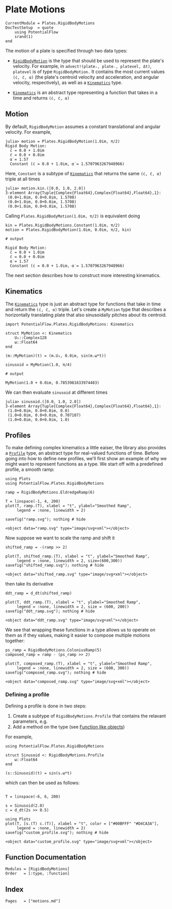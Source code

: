 # Plate Motions

```@meta
CurrentModule = Plates.RigidBodyMotions
DocTestSetup  = quote
    using PotentialFlow
    srand(1)
end
```

The motion of a plate is specified through two data types:
- [`RigidBodyMotion`](@ref) is the type that should be used to represent the
  plate's velocity.  For example, in `advect!(plate₊, plate₋,
  platevel, Δt)`, `platevel` is of type `RigidBodyMotion.` It contains the most
  current values `(ċ, c̈, α̇)` (the plate's centroid velocity and
  acceleration, and angular velocity, respectively), as well as a
  [`Kinematics`](@ref) type.

- [`Kinematics`](@ref) is an abstract type representing a function
  that takes in a time and returns `(ċ, c̈, α̇)`

## Motion

By default, `RigidBodyMotion` assumes a constant translational and angular velocity.
For example,
```jldoctest constant
julia> motion = Plates.RigidBodyMotion(1.0im, π/2)
Rigid Body Motion:
  ċ = 0.0 + 1.0im
  c̈ = 0.0 + 0.0im
  α̇ = 1.57
  Constant (ċ = 0.0 + 1.0im, α̇ = 1.5707963267948966)
```
Here, `Constant` is a subtype of [`Kinematics`](@ref) that returns the same `(ċ, c̈, α̇)` triple at all times
```jldoctest constant
julia> motion.kin.([0.0, 1.0, 2.0])
3-element Array{Tuple{Complex{Float64},Complex{Float64},Float64},1}:
 (0.0+1.0im, 0.0+0.0im, 1.5708)
 (0.0+1.0im, 0.0+0.0im, 1.5708)
 (0.0+1.0im, 0.0+0.0im, 1.5708)
```
Calling `Plates.RigidBodyMotion(1.0im, π/2)` is equivalent doing
```jldoctest
kin = Plates.RigidBodyMotions.Constant(1.0im, π/2)
motion = Plates.RigidBodyMotion(1.0im, 0.0im, π/2, kin)

# output

Rigid Body Motion:
  ċ = 0.0 + 1.0im
  c̈ = 0.0 + 0.0im
  α̇ = 1.57
  Constant (ċ = 0.0 + 1.0im, α̇ = 1.5707963267948966)
```
The next section describes how to construct more interesting kinematics.

## Kinematics

The [`Kinematics`](@ref) type is just an abstract type for functions
that take in time and return the `(ċ, c̈, α̇)` triple.  Let's create a
`MyMotion` type that describes a horizontally translating plate that
also sinusoidally pitches about its centroid.
```jldoctest sinusoidal
import PotentialFlow.Plates.RigidBodyMotions: Kinematics

struct MyMotion <: Kinematics
    U₀::Complex128
    ω::Float64
end

(m::MyMotion)(t) = (m.U₀, 0.0im, sin(m.ω*t))

sinusoid = MyMotion(1.0, π/4)

# output

MyMotion(1.0 + 0.0im, 0.7853981633974483)
```
We can then evaluate `sinusoid` at different times
```jldoctest sinusoidal
julia> sinusoid.([0.0, 1.0, 2.0])
3-element Array{Tuple{Complex{Float64},Complex{Float64},Float64},1}:
 (1.0+0.0im, 0.0+0.0im, 0.0)
 (1.0+0.0im, 0.0+0.0im, 0.707107)
 (1.0+0.0im, 0.0+0.0im, 1.0)
```

## Profiles

To make defining complex kinematics a little eaiser, the library also
provides a [`Profile`](@ref) type, an abstract type for
real-valued functions of time.
Before going into how to define new profiles, we'll first show an
example of why we might want to represent functions as a type.
We start off with a predefined profile, a smooth ramp:
```@example ramp
using Plots
using PotentialFlow.Plates.RigidBodyMotions

ramp = RigidBodyMotions.EldredgeRamp(6)

T = linspace(-1, 4, 200)
plot(T, ramp.(T), xlabel = "t", ylabel="Smoothed Ramp",
     legend = :none, linewidth = 2)

savefig("ramp.svg"); nothing # hide
```
```@raw html
<object data="ramp.svg" type="image/svg+xml"></object>
```
Now suppose we want to scale the ramp and shift it
```@example ramp
shifted_ramp = -(ramp >> 2)

plot(T, shifted_ramp.(T), xlabel = "t", ylabel="Smoothed Ramp",
     legend = :none, linewidth = 2, size=(600,300))
savefig("shifted_ramp.svg"); nothing # hide
```
```@raw html
<object data="shifted_ramp.svg" type="image/svg+xml"></object>
```
then take its derivative
```@example ramp
ddt_ramp = d_dt(shifted_ramp)

plot(T, ddt_ramp.(T), xlabel = "t", ylabel="Smoothed Ramp",
     legend = :none, linewidth = 2, size = (600, 200))
savefig("ddt_ramp.svg"); nothing # hide
```
```@raw html
<object data="ddt_ramp.svg" type="image/svg+xml"></object>
```
We see that wrapping these functions in a type allows us to operate on
them as if they values, making it easier to compose multiple motions together:
```@example ramp
ps_ramp = RigidBodyMotions.ColoniusRamp(5)
composed_ramp = ramp - (ps_ramp >> 2)

plot(T, composed_ramp.(T), xlabel = "t", ylabel="Smoothed Ramp",
     legend = :none, linewidth = 2, size = (600, 300))
savefig("composed_ramp.svg"); nothing # hide
```
```@raw html
<object data="composed_ramp.svg" type="image/svg+xml"></object>
```

### Defining a profile

Defining a profile is done in two steps:

1. Create a subtype of `RigidBodyMotions.Profile` that contains the relavant parameters, e.g.
2. Add a method on the type (see [Function like objects](https://docs.julialang.org/en/stable/manual/methods/#Function-like-objects-1))

For example,
```@example custom_profile
using PotentialFlow.Plates.RigidBodyMotions

struct Sinusoid <: RigidBodyMotions.Profile
    ω::Float64
end

(s::Sinusoid)(t) = sin(s.ω*t)
```
which can then be used as follows:
```@example custom_profile

T = linspace(-6, 6, 200)

s = Sinusoid(2.0)
c = d_dt(2s >> 0.5)

using Plots
plot(T, [s.(T) c.(T)], xlabel = "t", color = ["#00BFFF" "#D4CA3A"],
     legend = :none, linewidth = 2)
savefig("custom_profile.svg"); nothing # hide
```
```@raw html
<object data="custom_profile.svg" type="image/svg+xml"></object>
```

## Function Documentation

```@autodocs
Modules = [RigidBodyMotions]
Order   = [:type, :function]
```

## Index

```@index
Pages   = ["motions.md"]
```
